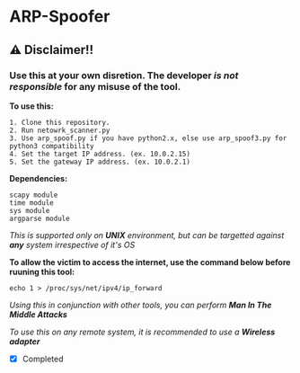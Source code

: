 # ARP-Spoofer

## ⚠ Disclaimer!!

### Use this at your own disretion. The developer *is not responsible* for any misuse of the tool.


**To use this:**

    1. Clone this repository.
    2. Run netowrk_scanner.py
    3. Use arp_spoof.py if you have python2.x, else use arp_spoof3.py for python3 compatibility
    4. Set the target IP address. (ex. 10.0.2.15)
    5. Set the gateway IP address. (ex. 10.0.2.1)

**Dependencies:**

    scapy module
    time module
    sys module
    argparse module
    

*This is supported only on **UNIX** environment, but can be targetted against **any** system irrespective of it's OS*

**To allow the victim to access the internet, use the command below before ruuning this tool:**

    echo 1 > /proc/sys/net/ipv4/ip_forward

*Using this in conjunction with other tools, you can perform **Man In The Middle Attacks***

*To use this on any remote system, it is recommended to use a **Wireless adapter***

- [x] Completed
